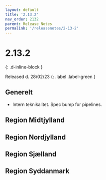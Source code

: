 ```yaml
---
layout: default
title: '2.13.2'
nav_order: 2132
parent: Release Notes
permalink: '/releasenotes/2-13-2'
---
```


# 2.13.2
{: .d-inline-block }

Released d. 28/02/23
{: .label .label-green }

## Generelt
- Intern teknikalitet. Spec bump for pipelines.

## Region Midtjylland

## Region Nordjylland

## Region Sjælland

## Region Syddanmark
